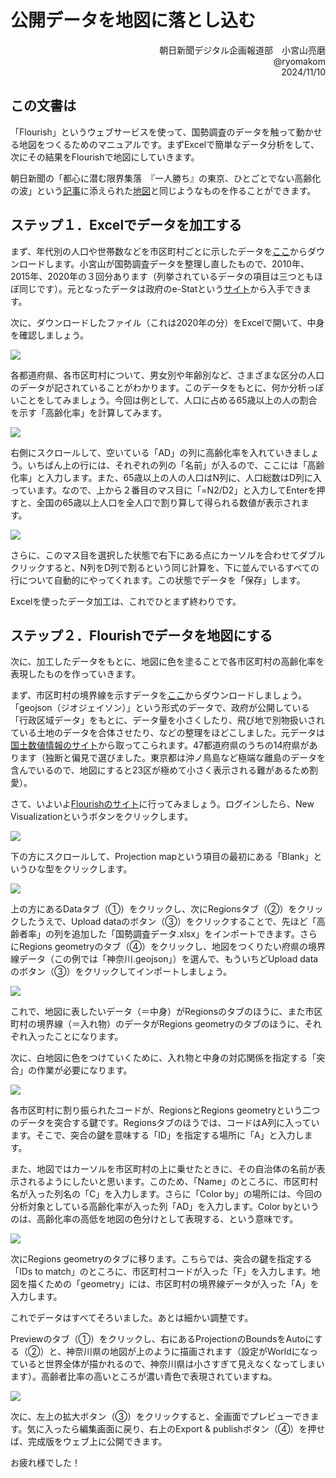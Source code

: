 # 公開データを地図に落とし込む

<div align="right">
朝日新聞デジタル企画報道部　小宮山亮磨  <br>
@ryomakom  <br>
2024/11/10  </div>

## この文書は
「Flourish」というウェブサービスを使って、国勢調査のデータを触って動かせる地図をつくるためのマニュアルです。まずExcelで簡単なデータ分析をして、次にその結果をFlourishで地図にしていきます。

朝日新聞の「都心に潜む限界集落　『一人勝ち』の東京、ひとごとでない高齢化の波」という[記事](https://digital.asahi.com/articles/ASQ9Y5K6WQ99ULEI00B.html)に添えられた[地図](https://public.flourish.studio/visualisation/11356906/)と同じようなものを作ることができます。

## ステップ１．Excelでデータを加工する

まず、年代別の人口や世帯数などを市区町村ごとに示したデータを[ここ](https://github.com/ryomakom/flourish_map/tree/main/data)からダウンロードします。小宮山が国勢調査データを整理し直したもので、2010年、2015年、2020年の３回分あります（列挙されているデータの項目は三つともほぼ同じです）。元となったデータは政府のe-Statという[サイト](https://www.e-stat.go.jp/stat-search/files?page=1&layout=datalist&toukei=00200521&tstat=000001049104&cycle=0&tclass1=000001049105&tclass2val=0)から入手できます。

次に、ダウンロードしたファイル（これは2020年の分）をExcelで開いて、中身を確認しましょう。

![](img/img1.png)

各都道府県、各市区町村について、男女別や年齢別など、さまざまな区分の人口のデータが記されていることがわかります。このデータをもとに、何か分析っぽいことをしてみましょう。今回は例として、人口に占める65歳以上の人の割合を示す「高齢化率」を計算してみます。

![](img/img2.png)

右側にスクロールして、空いている「AD」の列に高齢化率を入れていきましょう。いちばん上の行には、それぞれの列の「名前」が入るので、ここには「高齢化率」と入力します。また、65歳以上の人の人口はN列に、人口総数はD列に入っています。なので、上から２番目のマス目に「=N2/D2」と入力してEnterを押すと、全国の65歳以上人口を全人口で割り算して得られる数値が表示されます。

![](img/img3.png)

さらに、このマス目を選択した状態で右下にある点にカーソルを合わせてダブルクリックすると、N列をD列で割るという同じ計算を、下に並んでいるすべての行について自動的にやってくれます。この状態でデータを「保存」します。

Excelを使ったデータ加工は、これでひとまず終わりです。

## ステップ２．Flourishでデータを地図にする

次に、加工したデータをもとに、地図に色を塗ることで各市区町村の高齢化率を表現したものを作っていきます。

まず、市区町村の境界線を示すデータを[ここ](https://github.com/ryomakom/flourish_map/tree/main/data/%E5%A2%83%E7%95%8C%E7%B7%9A%E3%83%87%E3%83%BC%E3%82%BF%EF%BC%88%E5%9B%BD%E5%9C%9F%E6%95%B0%E5%80%A4%E6%83%85%E5%A0%B1%E3%80%81%E4%BB%A4%E5%92%8C%EF%BC%93%E5%B9%B4%EF%BC%89)からダウンロードしましょう。「geojson（ジオジェイソン）」という形式のデータで、政府が公開している「行政区域データ」をもとに、データ量を小さくしたり、飛び地で別物扱いされている土地のデータを合体させたり、などの整理をほどこしました。元データは[国土数値情報のサイト](https://nlftp.mlit.go.jp/ksj/gml/datalist/KsjTmplt-N03-v3_1.html)から取ってこられます。47都道府県のうちの14府県があります（独断と偏見で選びました。東京都は沖ノ鳥島など極端な離島のデータを含んでいるので、地図にすると23区が極めて小さく表示される難があるため割愛）。

さて、いよいよ[Flourishのサイト](https://flourish.studio/)に行ってみましょう。ログインしたら、New Visualizationというボタンをクリックします。

![](img/img4.png)

下の方にスクロールして、Projection mapという項目の最初にある「Blank」というひな型をクリックします。

![](img/img5.png)

上の方にあるDataタブ（①）をクリックし、次にRegionsタブ（②）をクリックしたうえで、Upload dataのボタン（③）をクリックすることで、先ほど「高齢者率」の列を追加した「国勢調査データ.xlsx」をインポートできます。さらにRegions geometryのタブ（④）をクリックし、地図をつくりたい府県の境界線データ（この例では「神奈川.geojson」）を選んで、もういちどUpload dataのボタン（③）をクリックしてインポートしましょう。

![](img/img6.png)

これで、地図に表したいデータ（＝中身）がRegionsのタブのほうに、また市区町村の境界線（＝入れ物）のデータがRegions geometryのタブのほうに、それぞれ入ったことになります。

次に、白地図に色をつけていくために、入れ物と中身の対応関係を指定する「突合」の作業が必要になります。

![](img/img7.png)

各市区町村に割り振られたコードが、RegionsとRegions geometryという二つのデータを突合する鍵です。Regionsタブのほうでは、コードはA列に入っています。そこで、突合の鍵を意味する「ID」を指定する場所に「A」と入力します。

また、地図ではカーソルを市区町村の上に乗せたときに、その自治体の名前が表示されるようにしたいと思います。このため、「Name」のところに、市区町村名が入った列名の「C」を入力します。さらに「Color by」の場所には、今回の分析対象としている高齢化率が入った列「AD」を入力します。Color byというのは、高齢化率の高低を地図の色分けとして表現する、という意味です。

![](img/img8.png)

次にRegions geometryのタブに移ります。こちらでは、突合の鍵を指定する「IDs to match」のところに、市区町村コードが入った「F」を入力します。地図を描くための「geometry」には、市区町村の境界線データが入った「A」を入力します。

これでデータはすべてそろいました。あとは細かい調整です。

Previewのタブ（①）をクリックし、右にあるProjectionのBoundsをAutoにする（②）と、神奈川県の地図が上のように描画されます（設定がWorldになっていると世界全体が描かれるので、神奈川県は小さすぎて見えなくなってしまいます）。高齢者比率の高いところが濃い青色で表現されていますね。

![](img/img9.png)

次に、左上の拡大ボタン（③）をクリックすると、全画面でプレビューできます。気に入ったら編集画面に戻り、右上のExport & publishボタン（④）を押せば、完成版をウェブ上に公開できます。

お疲れ様でした！
